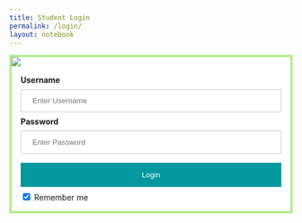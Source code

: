 ```yaml
---
title: Student Login
permalink: /login/
layout: notebook
---
```

<html>
<head>
<meta name="viewport" content="width=device-width, initial-scale=1">
<style>
form{
  background-color: #fff;
  border: 4px solid #b0ed8a
}  
input[type=text], input[type=password] {
  width: 100%;
  padding: 12px 20px;
  margin: 8px 0;
  border: 1px solid #ccc;
  box-sizing: border-box;
  b
}
button {
  background-color: #03989E;
  color: white;
  padding: 14px 20px;
  margin: 8px 0;
  border: none;
  width: 100%;
}
button:hover {
  opacity: 0.8;
}
img.avatar {
  border-radius: 50%;
}
.container {
  padding: 16px;
}
span.psw {
  float: right;
  padding-top: 16px;
}
/* Change styles for span and cancel button on extra small screens */
@media screen and (max-width: 300px) {
  span.psw {
     display: block;
     float: none;
  }
}
</style>
</head>
<body>

<form action="/action_page.php" method="post">

  <img src="https://media.istockphoto.com/vectors/colorful-birds-sitting-on-beautiful-trees-isolated-on-white-vector-id1290215420?k=20&m=1290215420&s=612x612&w=0&h=8clhSXAVOIorv-5Q0C5QNIBlAQDC8Vtn54uHj3TuaQc=">

  <div class="container">
    <label for="uname"><b>Username</b></label>
    <input type="text" placeholder="Enter Username" name="uname" required>
    <label for="psw"><b>Password</b></label>
    <input type="password" placeholder="Enter Password" name="psw" required>
    <button type="submit">Login</button>
    <label>
      <input type="checkbox" checked="checked" name="remember"> Remember me
    </label>

  </div>
</form>

</body>
</html>